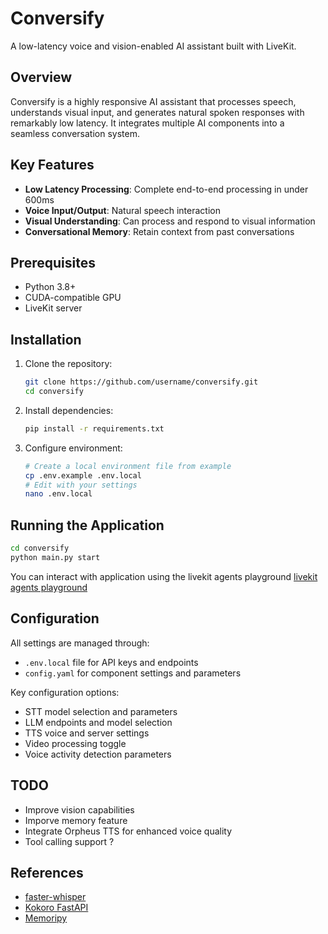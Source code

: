 # Conversify

A low-latency voice and vision-enabled AI assistant built with LiveKit.

## Overview

Conversify is a highly responsive AI assistant that processes speech, understands visual input, and generates natural spoken responses with remarkably low latency. It integrates multiple AI components into a seamless conversation system.

## Key Features

- **Low Latency Processing**: Complete end-to-end processing in under 600ms
- **Voice Input/Output**: Natural speech interaction
- **Visual Understanding**: Can process and respond to visual information
- **Conversational Memory**: Retain context from past conversations

## Prerequisites

- Python 3.8+
- CUDA-compatible GPU 
- LiveKit server

## Installation

1. Clone the repository:
   ```bash
   git clone https://github.com/username/conversify.git
   cd conversify
   ```

2. Install dependencies:
   ```bash
   pip install -r requirements.txt
   ```

3. Configure environment:
   ```bash
   # Create a local environment file from example
   cp .env.example .env.local
   # Edit with your settings
   nano .env.local
   ```

## Running the Application

```bash
cd conversify
python main.py start
```

You can interact with application using the livekit agents playground [livekit agents playground](https://agents-playground.livekit.io/) 

## Configuration

All settings are managed through:
- `.env.local` file for API keys and endpoints
- `config.yaml` for component settings and parameters

Key configuration options:
- STT model selection and parameters
- LLM endpoints and model selection
- TTS voice and server settings
- Video processing toggle
- Voice activity detection parameters

## TODO

- Improve vision capabilities
- Imporve memory feature
- Integrate Orpheus TTS for enhanced voice quality
- Tool calling support ?

## References

- [faster-whisper](https://github.com/SYSTRAN/faster-whisper)
- [Kokoro FastAPI](https://github.com/remsky/Kokoro-FastAPI) 
- [Memoripy](https://github.com/caspianmoon/memoripy) 
